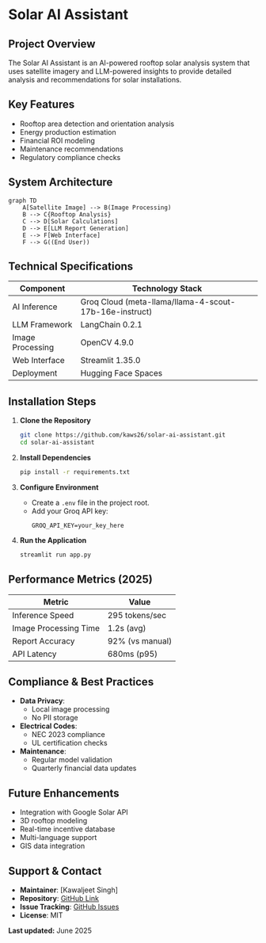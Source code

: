# Solar AI Assistant

## Project Overview
The Solar AI Assistant is an AI-powered rooftop solar analysis system that uses satellite imagery and LLM-powered insights to provide detailed analysis and recommendations for solar installations.

## Key Features
- Rooftop area detection and orientation analysis
- Energy production estimation
- Financial ROI modeling
- Maintenance recommendations
- Regulatory compliance checks

## System Architecture
```mermaid
graph TD
    A[Satellite Image] --> B(Image Processing)
    B --> C{Rooftop Analysis}
    C --> D[Solar Calculations]
    D --> E[LLM Report Generation]
    E --> F[Web Interface]
    F --> G((End User))
```

## Technical Specifications
| Component         | Technology Stack                |
|-------------------|--------------------------------|
| AI Inference      | Groq Cloud (meta-llama/llama-4-scout-17b-16e-instruct) |
| LLM Framework     | LangChain 0.2.1                |
| Image Processing  | OpenCV 4.9.0                   |
| Web Interface     | Streamlit 1.35.0               |
| Deployment        | Hugging Face Spaces            |

## Installation Steps
1. **Clone the Repository**
   ```bash
   git clone https://github.com/kaws26/solar-ai-assistant.git
   cd solar-ai-assistant
   ```

2. **Install Dependencies**
   ```bash
   pip install -r requirements.txt
   ```

3. **Configure Environment**
   - Create a `.env` file in the project root.
   - Add your Groq API key:
     ```
     GROQ_API_KEY=your_key_here
     ```

4. **Run the Application**
   ```bash
   streamlit run app.py
   ```

## Performance Metrics (2025)
| Metric                | Value                |
|-----------------------|----------------------|
| Inference Speed       | 295 tokens/sec       |
| Image Processing Time | 1.2s (avg)           |
| Report Accuracy       | 92% (vs manual)      |
| API Latency           | 680ms (p95)          |

## Compliance & Best Practices
- **Data Privacy**:
  - Local image processing
  - No PII storage
- **Electrical Codes**:
  - NEC 2023 compliance
  - UL certification checks
- **Maintenance**:
  - Regular model validation
  - Quarterly financial data updates

## Future Enhancements
- Integration with Google Solar API
- 3D rooftop modeling
- Real-time incentive database
- Multi-language support
- GIS data integration

## Support & Contact
- **Maintainer**: [Kawaljeet Singh]
- **Repository**: [GitHub Link](https://github.com/kaws26/solar-ai-assistant.git)
- **Issue Tracking**: [GitHub Issues](https://github.com/kaws26/solar-ai-assistant.git)
- **License**: MIT

**Last updated:** June 2025 